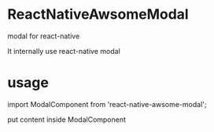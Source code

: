 # ReactNativeAwsomeModal
modal for react-native

It internally use react-native modal

# usage
import ModalComponent from 'react-native-awsome-modal';

put content inside ModalComponent